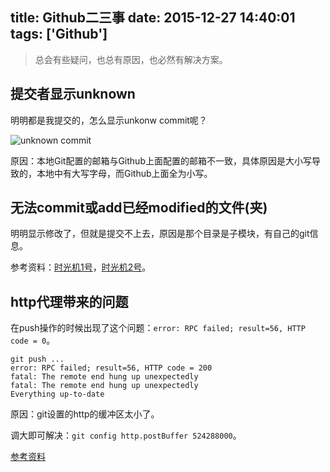 title: Github二三事
date: 2015-12-27 14:40:01
tags: ['Github']
---


> 总会有些疑问，也总有原因，也必然有解决方案。



## 提交者显示unknown

明明都是我提交的，怎么显示unkonw commit呢？

![unknown commit](http://7xixtr.com1.z0.glb.clouddn.com/github-unkonw-commit.png)

原因：本地Git配置的邮箱与Github上面配置的邮箱不一致，具体原因是大小写导致的，本地中有大写字母，而Github上面全为小写。


## 无法commit或add已经modified的文件(夹)


明明显示修改了，但就是提交不上去，原因是那个目录是子模块，有自己的git信息。

参考资料：[时光机1号](http://stackoverflow.com/questions/5186371/problem-with-modified-files-showing-up-in-git-but-not-updating)，[时光机2号](http://stackoverflow.com/questions/7726131/git-add-a-is-not-adding-all-modified-files-in-directories)。

## http代理带来的问题

在push操作的时候出现了这个问题：`error: RPC failed; result=56, HTTP code = 0`。

```
git push ...
error: RPC failed; result=56, HTTP code = 200
fatal: The remote end hung up unexpectedly
fatal: The remote end hung up unexpectedly
Everything up-to-date
```

原因：git设置的http的缓冲区太小了。

调大即可解决：```git config http.postBuffer 524288000```。

[参考资料](https://flyingtomoon.com/2013/10/02/using-bitbucket-as-assignment-submission-system-for-the-courses/)